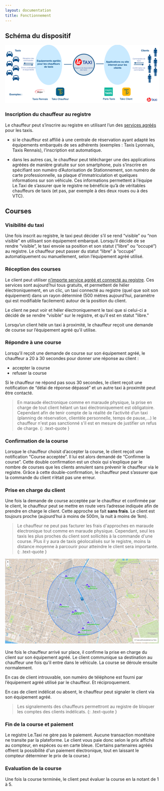 ```yaml
---
layout: documentation 
title: Fonctionnement
---
```


## Schéma du dispositif

[![Fonctionnement](/assets/images/schema_fonctionnement.png)](/assets/images/schema_fonctionnement.png)

### Inscription du chauffeur au registre

Le chauffeur peut s’inscrire au registre en utilisant l’un des [services agréés](/partners.html ) pour les taxis.
  - si le chauffeur est affilié à une centrale de réservation ayant adapté les équipements embarqués de ses adhérents (exemples : Taxis Lyonnais, Taxis Rennais), l’inscription est automatique.

  - dans les autres cas, le chauffeur peut télécharger une des applications agréées de manière gratuite sur son smartphone, puis s’inscrire en spécifiant son numéro d’Autorisation de Stationnement, son numéro de carte professionnelle, sa plaque d’immatriculation et quelques informations sur son véhicule. Ces informations permettent à l’équipe Le.Taxi de s’assurer que le registre ne bénéficie qu’à de véritables chauffeurs de taxis (et pas, par exemple à des deux roues ou à des VTC).

## Courses

### Visibilité du taxi

Une fois inscrit au registre, le taxi peut décider s’il se rend “visible” ou “non visible” en utilisant son équipement embarqué. Lorsqu’il décide de se rendre “visible”, le taxi envoie sa position et son statut (“libre” ou “occupé”) au registre. Le chauffeur peut passer du statut “libre” à “occupé” automatiquement ou manuellement, selon l’équipement agréé utilisé.

### Réception des courses

Le client peut utiliser [n’importe service agréé et connecté au registre](/partners.html). Ces services sont aujourd’hui tous gratuits, et permettent de héler électroniquement, en un clic, un taxi connecté au registre (quel que soit son équipement) dans un rayon déterminé (500 mètres aujourd’hui, paramètre qui est modifiable facilement) autour de la position du client.

Le client ne peut voir et héler électroniquement le taxi que si celui-ci a décidé de se rendre “visible” sur le registre, et qu’il est en statut "libre." 

Lorsqu’un client hèle un taxi à proximité, le chauffeur reçoit une demande de course sur l’équipement agréé qu’il utilise.

### Répondre à une course

Lorsqu’il reçoit une demande de course sur son équipement agréé, le chauffeur a 20 à 30 secondes pour donner une réponse au client :
 - accepter la course
 - refuser la course

Si le chauffeur ne répond pas sous 30 secondes, le client reçoit une notification de “délai de réponse dépassé” et un autre taxi à proximité peut être contacté.

> En maraude électronique comme en maraude physique, la prise en charge de tout client hélant un taxi électroniquement est obligatoire.  Cependant afin de tenir compte de la réalité de l’activité d’un taxi (planning de réservation, clientèle personnelle, temps de pause,…) le chauffeur n'est pas sanctionné s'il est en mesure de justifier un refus de charge.
{: .text-quote }

### Confirmation de la course

Lorsque le chauffeur choisit d’accepter la course, le client reçoit une notification “Course acceptée”. Il lui est alors demandé de “Confirmer la course”. Cette double confirmation est un choix qui s’explique par le nombre de courses que les clients annulent sans prévenir le chauffeur via le registre. Grâce à cette double-confirmation, le chauffeur peut s’assurer que la commande du client n’était pas une erreur.

### Prise en charge du client

Une fois la demande de course acceptée par le chauffeur et confirmée par le client, le chauffeur peut se mettre en route vers l’adresse indiquée afin de prendre en charge le client. Cette approche se fait **sans frais**. Le client est toujours proche (aujourd’hui à moins de 500m, la nuit à moins de 1km).

> Le chauffeur ne peut pas facturer les frais d'approches en maraude électronique tout comme en maraude physique. Cependant, seul les taxis les plus proches du client sont sollicités à la commande d'une course. Plus il y aura de taxis géolocalisés sur le registre, moins la distance moyenne à parcourir pour atteindre le client sera importante.
{: .text-quote }

[![rayon](/assets/images/rayon.jpg)](/assets/images/rayon.jpg)

Une fois le chauffeur arrivé sur place, il confirme la prise en charge du client sur son équipement agréé. Le client communique sa destination au chauffeur une fois qu’il entre dans le véhicule. La course se déroule ensuite normalement.

En cas de client introuvable, son numéro de téléphone est fourni par l’équipement agréé utilisé par le chauffeur. Et réciproquement.

En cas de client indélicat ou absent, le chauffeur peut signaler le client via son équipement agréé. 

> Les signalements des chauffeurs permettront au registre de bloquer les comptes des clients indélicats.
{: .text-quote }

### Fin de la course et paiement

Le registre Le.Taxi ne gère pas le paiement. Aucune transaction monétaire ne transite par la plateforme. Le client vous paie donc selon le prix affiché au compteur, en espèces ou en carte bleue. (Certains partenaires agréés offrent la possibilité d'un paiement électronique, tout en laissant le compteur déterminer le prix de la course.)

### Evaluation de la course

Une fois la course terminée, le client peut évaluer la course en la notant de 1 à 5.